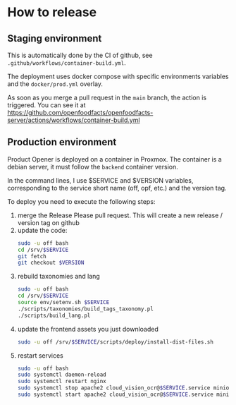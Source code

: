 # How to release

## Staging environment

This is automatically done by the CI of github,
see `.github/workflows/container-build.yml`.

The deployment uses docker compose with specific environments variables
and the `docker/prod.yml` overlay.

As soon as you merge a pull request in the `main` branch,
the action is triggered. You can see it at
https://github.com/openfoodfacts/openfoodfacts-server/actions/workflows/container-build.yml

## Production environment

Product Opener is deployed on a container in Proxmox.
The container is a debian server, it must follow the `backend` container version.

In the command lines, I use $SERVICE and $VERSION variables,
corresponding to the service short name (off, opf, etc.) and the version tag.

To deploy you need to execute the following steps:
1. merge the Release Please pull request.
   This will create a new release / version tag on github
1. update the code:
   ```bash
   sudo -u off bash
   cd /srv/$SERVICE
   git fetch
   git checkout $VERSION
   ```
1. rebuild taxonomies and lang
   ```bash
   sudo -u off bash
   cd /srv/$SERVICE
   source env/setenv.sh $SERVICE
   ./scripts/taxonomies/build_tags_taxonomy.pl
   ./scripts/build_lang.pl
   ```
1. update the frontend assets you just downloaded
   ```bash
   sudo -u off /srv/$SERVICE/scripts/deploy/install-dist-files.sh
   ```
1. restart services
   ```bash
   sudo -u off bash
   sudo systemctl daemon-reload
   sudo systemctl restart nginx
   sudo systemctl stop apache2 cloud_vision_ocr@$SERVICE.service minion@$SERVICE.service
   sudo systemctl start apache2 cloud_vision_ocr@$SERVICE.service minion@$SERVICE.service
   ```